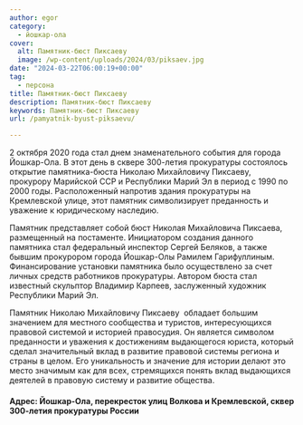 ```yaml
---
author: egor
category:
  - йошкар-ола
cover:
  alt: Памятник-бюст Пиксаеву
  image: /wp-content/uploads/2024/03/piksaev.jpg
date: "2024-03-22T06:00:19+00:00"
tag:
  - персона
title: Памятник-бюст Пиксаеву
description: Памятник-бюст Пиксаеву
keywords: Памятник-бюст Пиксаеву
url: /pamyatnik-byust-piksaevu/

---
```

2 октября 2020 года стал днем знаменательного события для города Йошкар-Ола. В этот день в сквере 300-летия прокуратуры состоялось  открытие памятника-бюста Николаю Михайловичу Пиксаеву, прокурору Марийской ССР и Республики Марий Эл в период с 1990 по 2000 годы. Расположенный напротив здания прокуратуры на Кремлевской улице, этот памятник символизирует преданность и уважение к юридическому наследию.

Памятник представляет собой бюст Николая Михайловича Пиксаева, размещенный на постаменте. Инициатором создания данного памятника стал федеральный инспектор Сергей Беляков, а также бывшим прокурором города Йошкар-Олы Рамилем Гарифуллиным. Финансирование установки памятника было осуществлено за счет личных средств работников прокуратуры. Автором бюста стал известный скульптор Владимир Карпеев, заслуженный художник Республики Марий Эл.

Памятник Николаю Михайловичу Пиксаеву  обладает большим значением для местного сообщества и туристов, интересующихся правовой системой и историей правосудия. Он является символом преданности и уважения к достижениям выдающегося юриста, который сделал значительный вклад в развитие правовой системы региона и страны в целом. Его уникальность и значение для истории делают это место значимым как для всех, стремящихся понять вклад выдающихся деятелей в правовую систему и развитие общества.

#### Адрес: Йошкар-Ола, перекресток улиц Волкова и Кремлевской, сквер 300-летия прокуратуры России
